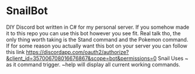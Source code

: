 # SnailBot
DIY Discord bot written in C# for my personal server. If you somehow made it to this repo you can use this bot however you see fit. Real talk tho, the only thing worth taking is the Stand command and the Pokemon command. If for some reason you actually want this bot on your server you can follow this link https://discordapp.com/oauth2/authorize?&client_id=357006708016676867&scope=bot&permissions=0
Snail Uses ~ as it command trigger. ~help will display all current working commands.